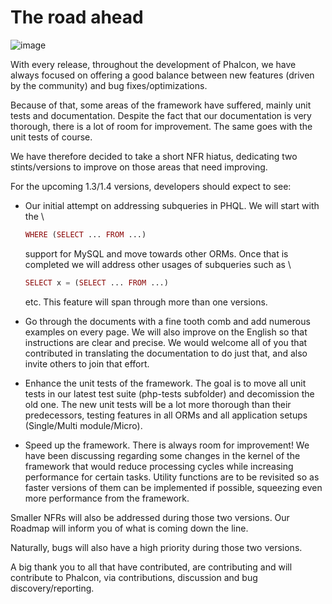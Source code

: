 <!--
slug: the-road-ahead
date: Wed Jul 24 2013 14:52:00 GMT-0400 (EDT)
tags: phalcon, phalconphp, update
title: The road ahead
id: 56351424566
link: http://blog.phalconphp.com/post/56351424566/the-road-ahead
raw: {"blog_name":"phalconphp","id":56351424566,"post_url":"http://blog.phalconphp.com/post/56351424566/the-road-ahead","slug":"the-road-ahead","type":"text","date":"2013-07-24 18:52:00 GMT","timestamp":1374691920,"state":"published","format":"html","reblog_key":"pss4KXQN","tags":["phalcon","phalconphp","update"],"short_url":"http://tmblr.co/Z6PumvqUpe0s","highlighted":[],"note_count":2,"title":"The road ahead","body":"<div align=\"center\"><img alt=\"image\" src=\"http://static.phalconphp.com/blog/img/phalcon-php-logo.png\" width=\"300\"/></div>\n<div>\n<p><span>With every release, throughout the development of Phalcon, we have always focused on offering a good balance between new features (driven by the community) and bug fixes/optimizations.</span></p>\n<p><span>Because of that, some areas of the framework have suffered, mainly unit tests and documentation. Despite the fact that our documentation is very thorough, there is a lot of room for improvement. The same goes with the unit tests of course.</span></p>\n<p><span>We have therefore decided to take a short NFR hiatus, dedicating two stints/versions to improve on those areas that need improving. </span></p>\n<p><span>For the upcoming 1.3/1.4 versions, developers should expect to see:</span></p>\n<ul><li><span><span>Our initial attempt on addressing subqueries in PHQL. We will start with the <br/></span></span>\n<pre class=\"sh_php sh_sourceCode\">WHERE (SELECT ... FROM ...)</pre>\n<span><span>support for MySQL and move towards other ORMs. Once that is completed we will address other usages of subqueries such as <br/></span></span>\n<pre class=\"sh_php sh_sourceCode\">SELECT x = (SELECT ... FROM ...)</pre>\n<span><span>etc. This feature will span through more than one versions.</span></span></li>\n<li><span>Go through the documents with a fine tooth comb and add numerous examples on every page. We will also improve on the English so that instructions are clear and precise. We would welcome all of you that contributed in translating the documentation to do just that, and also invite others to join that effort.</span></li>\n<li><span>Enhance the unit tests of the framework. The goal is to move all unit tests in our latest test suite (php-tests subfolder) and decomission the old one. The new unit tests will be a lot more thorough than their predecessors, testing features in all ORMs and all application setups (Single/Multi module/Micro).</span></li>\n<li><span>Speed up the framework. There is always room for improvement! We have been discussing regarding some changes in the kernel of the framework that would reduce processing cycles while increasing performance for certain tasks. Utility functions are to be revisited so as faster versions of them can be implemented if possible, squeezing even more performance from the framework.</span></li>\n</ul><p><span>Smaller NFRs will also be addressed during those two versions. Our Roadmap will inform you of what is coming down the line.</span></p>\n<p><span>Naturally, bugs will also have a high priority during those two versions. </span></p>\n<p><span>A big thank you to all that have contributed, are contributing and will contribute to Phalcon, via contributions, discussion and bug discovery/reporting.</span></p>\n</div>","reblog":{"tree_html":"","comment":"<div align=\"center\"><img alt=\"image\" src=\"http://static.phalconphp.com/blog/img/phalcon-php-logo.png\" width=\"300\"></div>\n<div>\n<p><span>With every release, throughout the development of Phalcon, we have always focused on offering a good balance between new features (driven by the community) and bug fixes/optimizations.</span></p>\n<p><span>Because of that, some areas of the framework have suffered, mainly unit tests and documentation. Despite the fact that our documentation is very thorough, there is a lot of room for improvement. The same goes with the unit tests of course.</span></p>\n<p><span>We have therefore decided to take a short NFR hiatus, dedicating two stints/versions to improve on those areas that need improving.&nbsp;</span></p>\n<p><span>For the upcoming 1.3/1.4 versions, developers should expect to see:</span></p>\n<ul><li><span><span>Our initial attempt on addressing subqueries in PHQL. We will start with the <br></span></span>\n<pre class=\"sh_php sh_sourceCode\">WHERE (SELECT ... FROM ...)</pre>\n<span><span>support for MySQL and move towards other ORMs. Once that is completed we will address other usages of subqueries such as <br></span></span>\n<pre class=\"sh_php sh_sourceCode\">SELECT x = (SELECT ... FROM ...)</pre>\n<span><span>etc. This feature will span through more than one versions.</span></span></li>\n<li><span>Go through the documents with a fine tooth comb and add numerous examples on every page. We will also improve on the English so that instructions are clear and precise. We would welcome all of you that contributed in translating the documentation to do just that, and also invite others to join that effort.</span></li>\n<li><span>Enhance the unit tests of the framework. The goal is to move all unit tests in our latest test suite (php-tests subfolder) and decomission the old one. The new unit tests will be a lot more thorough than their predecessors, testing features in all ORMs and all application setups (Single/Multi module/Micro).</span></li>\n<li><span>Speed up the framework. There is always room for improvement! We have been discussing regarding some changes in the kernel of the framework that would reduce processing cycles while increasing performance for certain tasks. Utility functions are to be revisited so as faster versions of them can be implemented if possible, squeezing even more performance from the framework.</span></li>\n</ul><p><span>Smaller NFRs will also be addressed during those two versions. Our Roadmap will inform you of what is coming down the line.</span></p>\n<p><span>Naturally, bugs will also have a high priority during those two versions.&nbsp;</span></p>\n<p><span>A big thank you to all that have contributed, are contributing and will contribute to Phalcon, via contributions, discussion and bug discovery/reporting.</span></p>\n</div>"},"trail":[{"blog":{"name":"phalconphp","theme":{"header_full_width":1117,"header_full_height":426,"header_focus_width":758,"header_focus_height":426,"avatar_shape":"square","background_color":"#FAFAFA","body_font":"Helvetica Neue","header_bounds":"0,937,426,179","header_image":"http://static.tumblr.com/be2b0380984b972b47699d457f4c0ffb/ivjir8a/815nn0qo7/tumblr_static_28z87js742xwowwo0kco04ogs.jpg","header_image_focused":"http://static.tumblr.com/be2b0380984b972b47699d457f4c0ffb/ivjir8a/laHnn0qo9/tumblr_static_tumblr_static_28z87js742xwowwo0kco04ogs_focused_v3.jpg","header_image_scaled":"http://static.tumblr.com/be2b0380984b972b47699d457f4c0ffb/ivjir8a/815nn0qo7/tumblr_static_28z87js742xwowwo0kco04ogs_2048_v2.jpg","header_stretch":true,"link_color":"#529ECC","show_avatar":true,"show_description":true,"show_header_image":true,"show_title":true,"title_color":"#444444","title_font":"Gibson","title_font_weight":"bold"}},"post":{"id":"56351424566"},"content":"<div align=\"center\"><img alt=\"image\" src=\"http://static.phalconphp.com/blog/img/phalcon-php-logo.png\" width=\"300\"></div>\n<div>\n<p><span>With every release, throughout the development of Phalcon, we have always focused on offering a good balance between new features (driven by the community) and bug fixes/optimizations.</span></p>\n<p><span>Because of that, some areas of the framework have suffered, mainly unit tests and documentation. Despite the fact that our documentation is very thorough, there is a lot of room for improvement. The same goes with the unit tests of course.</span></p>\n<p><span>We have therefore decided to take a short NFR hiatus, dedicating two stints/versions to improve on those areas that need improving. </span></p>\n<p><span>For the upcoming 1.3/1.4 versions, developers should expect to see:</span></p>\n<ul><li><span><span>Our initial attempt on addressing subqueries in PHQL. We will start with the <br></span></span>\n<pre class=\"sh_php sh_sourceCode\">WHERE (SELECT ... FROM ...)</pre>\n<span><span>support for MySQL and move towards other ORMs. Once that is completed we will address other usages of subqueries such as <br></span></span>\n<pre class=\"sh_php sh_sourceCode\">SELECT x = (SELECT ... FROM ...)</pre>\n<span><span>etc. This feature will span through more than one versions.</span></span></li>\n<li><span>Go through the documents with a fine tooth comb and add numerous examples on every page. We will also improve on the English so that instructions are clear and precise. We would welcome all of you that contributed in translating the documentation to do just that, and also invite others to join that effort.</span></li>\n<li><span>Enhance the unit tests of the framework. The goal is to move all unit tests in our latest test suite (php-tests subfolder) and decomission the old one. The new unit tests will be a lot more thorough than their predecessors, testing features in all ORMs and all application setups (Single/Multi module/Micro).</span></li>\n<li><span>Speed up the framework. There is always room for improvement! We have been discussing regarding some changes in the kernel of the framework that would reduce processing cycles while increasing performance for certain tasks. Utility functions are to be revisited so as faster versions of them can be implemented if possible, squeezing even more performance from the framework.</span></li>\n</ul><p><span>Smaller NFRs will also be addressed during those two versions. Our Roadmap will inform you of what is coming down the line.</span></p>\n<p><span>Naturally, bugs will also have a high priority during those two versions. </span></p>\n<p><span>A big thank you to all that have contributed, are contributing and will contribute to Phalcon, via contributions, discussion and bug discovery/reporting.</span></p>\n</div>","content_raw":"<div align=\"center\"><img alt=\"image\" src=\"http://static.phalconphp.com/blog/img/phalcon-php-logo.png\" width=\"300\"></div>\r\n<div>\r\n<p><span>With every release, throughout the development of Phalcon, we have always focused on offering a good balance between new features (driven by the community) and bug fixes/optimizations.</span></p>\r\n<p><span>Because of that, some areas of the framework have suffered, mainly unit tests and documentation. Despite the fact that our documentation is very thorough, there is a lot of room for improvement. The same goes with the unit tests of course.</span></p>\r\n<p><span>We have therefore decided to take a short NFR hiatus, dedicating two stints/versions to improve on those areas that need improving.&nbsp;</span></p>\r\n<p><span>For the upcoming 1.3/1.4 versions, developers should expect to see:</span></p>\r\n<ul><li><span><span>Our initial attempt on addressing subqueries in PHQL. We will start with the <br></span></span>\r\n<pre class=\"sh_php sh_sourceCode\">WHERE (SELECT ... FROM ...)</pre>\r\n<span><span>support for MySQL and move towards other ORMs. Once that is completed we will address other usages of subqueries such as <br></span></span>\r\n<pre class=\"sh_php sh_sourceCode\">SELECT x = (SELECT ... FROM ...)</pre>\r\n<span><span>etc. This feature will span through more than one versions.</span></span></li>\r\n<li><span>Go through the documents with a fine tooth comb and add numerous examples on every page. We will also improve on the English so that instructions are clear and precise. We would welcome all of you that contributed in translating the documentation to do just that, and also invite others to join that effort.</span></li>\r\n<li><span>Enhance the unit tests of the framework. The goal is to move all unit tests in our latest test suite (php-tests subfolder) and decomission the old one. The new unit tests will be a lot more thorough than their predecessors, testing features in all ORMs and all application setups (Single/Multi module/Micro).</span></li>\r\n<li><span>Speed up the framework. There is always room for improvement! We have been discussing regarding some changes in the kernel of the framework that would reduce processing cycles while increasing performance for certain tasks. Utility functions are to be revisited so as faster versions of them can be implemented if possible, squeezing even more performance from the framework.</span></li>\r\n</ul><p><span>Smaller NFRs will also be addressed during those two versions. Our Roadmap will inform you of what is coming down the line.</span></p>\r\n<p><span>Naturally, bugs will also have a high priority during those two versions.&nbsp;</span></p>\r\n<p><span>A big thank you to all that have contributed, are contributing and will contribute to Phalcon, via contributions, discussion and bug discovery/reporting.</span></p>\r\n</div>","is_current_item":true,"is_root_item":true}]}
publish: 2013-07-024
-->


The road ahead
==============

![image](http://static.phalconphp.com/blog/img/phalcon-php-logo.png)

With every release, throughout the development of Phalcon, we have
always focused on offering a good balance between new features (driven
by the community) and bug fixes/optimizations.

Because of that, some areas of the framework have suffered, mainly unit
tests and documentation. Despite the fact that our documentation is very
thorough, there is a lot of room for improvement. The same goes with the
unit tests of course.

We have therefore decided to take a short NFR hiatus, dedicating two
stints/versions to improve on those areas that need improving. 

For the upcoming 1.3/1.4 versions, developers should expect to see:

-   Our initial attempt on addressing subqueries in PHQL. We will start
    with the \

    ```php
    WHERE (SELECT ... FROM ...)
    ```

    support for MySQL and move towards other ORMs. Once that is
    completed we will address other usages of subqueries such as \

    ```php
    SELECT x = (SELECT ... FROM ...)
    ```

    etc. This feature will span through more than one versions.

-   Go through the documents with a fine tooth comb and add numerous
    examples on every page. We will also improve on the English so that
    instructions are clear and precise. We would welcome all of you that
    contributed in translating the documentation to do just that, and
    also invite others to join that effort.
-   Enhance the unit tests of the framework. The goal is to move all
    unit tests in our latest test suite (php-tests subfolder) and
    decomission the old one. The new unit tests will be a lot more
    thorough than their predecessors, testing features in all ORMs and
    all application setups (Single/Multi module/Micro).
-   Speed up the framework. There is always room for improvement! We
    have been discussing regarding some changes in the kernel of the
    framework that would reduce processing cycles while increasing
    performance for certain tasks. Utility functions are to be revisited
    so as faster versions of them can be implemented if possible,
    squeezing even more performance from the framework.

Smaller NFRs will also be addressed during those two versions. Our
Roadmap will inform you of what is coming down the line.

Naturally, bugs will also have a high priority during those two
versions. 

A big thank you to all that have contributed, are contributing and will
contribute to Phalcon, via contributions, discussion and bug
discovery/reporting.

